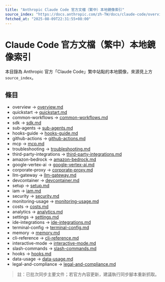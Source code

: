 ```yaml
---
title: "Anthropic Claude Code 官方文檔（繁中）本地鏡像索引"
source_index: "https://docs.anthropic.com/zh-TW/docs/claude-code/overview"
fetched_at: "2025-08-09T22:31:55+08:00"
---
```


# Claude Code 官方文檔（繁中）本地鏡像索引

本目錄為 Anthropic 官方「Claude Code」繁中站點的本地鏡像，來源見上方 `source_index`。

## 條目

- overview → [overview.md](./overview.md)
- quickstart → [quickstart.md](./quickstart.md)
- common-workflows → [common-workflows.md](./common-workflows.md)
- sdk → [sdk.md](./sdk.md)
- sub-agents → [sub-agents.md](./sub-agents.md)
- hooks-guide → [hooks-guide.md](./hooks-guide.md)
- github-actions → [github-actions.md](./github-actions.md)
- mcp → [mcp.md](./mcp.md)
- troubleshooting → [troubleshooting.md](./troubleshooting.md)
- third-party-integrations → [third-party-integrations.md](./third-party-integrations.md)
- amazon-bedrock → [amazon-bedrock.md](./amazon-bedrock.md)
- google-vertex-ai → [google-vertex-ai.md](./google-vertex-ai.md)
- corporate-proxy → [corporate-proxy.md](./corporate-proxy.md)
- llm-gateway → [llm-gateway.md](./llm-gateway.md)
- devcontainer → [devcontainer.md](./devcontainer.md)
- setup → [setup.md](./setup.md)
- iam → [iam.md](./iam.md)
- security → [security.md](./security.md)
- monitoring-usage → [monitoring-usage.md](./monitoring-usage.md)
- costs → [costs.md](./costs.md)
- analytics → [analytics.md](./analytics.md)
- settings → [settings.md](./settings.md)
- ide-integrations → [ide-integrations.md](./ide-integrations.md)
- terminal-config → [terminal-config.md](./terminal-config.md)
- memory → [memory.md](./memory.md)
- cli-reference → [cli-reference.md](./cli-reference.md)
- interactive-mode → [interactive-mode.md](./interactive-mode.md)
- slash-commands → [slash-commands.md](./slash-commands.md)
- hooks → [hooks.md](./hooks.md)
- data-usage → [data-usage.md](./data-usage.md)
- legal-and-compliance → [legal-and-compliance.md](./legal-and-compliance.md)

> 註：已批次同步主要文件；若官方內容更新，建議執行同步腳本重新抓取。
